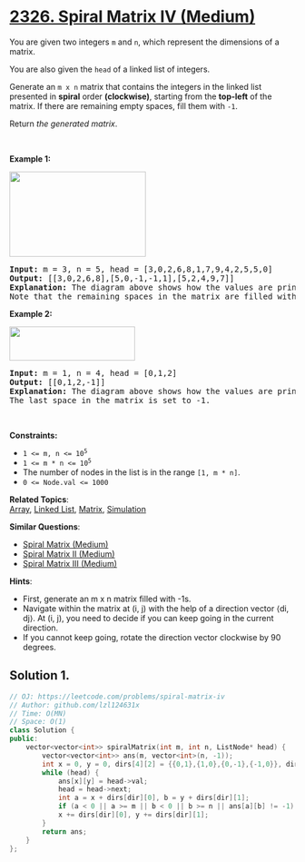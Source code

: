 # [2326. Spiral Matrix IV (Medium)](https://leetcode.com/problems/spiral-matrix-iv)

<p>You are given two integers <code>m</code> and <code>n</code>, which represent the dimensions of a matrix.</p>

<p>You are also given the <code>head</code> of a linked list of integers.</p>

<p>Generate an <code>m x n</code> matrix that contains the integers in the linked list presented in <strong>spiral</strong> order <strong>(clockwise)</strong>, starting from the <strong>top-left</strong> of the matrix. If there are remaining empty spaces, fill them with <code>-1</code>.</p>

<p>Return <em>the generated matrix</em>.</p>

<p>&nbsp;</p>
<p><strong class="example">Example 1:</strong></p>
<img alt="" src="https://assets.leetcode.com/uploads/2022/05/09/ex1new.jpg" style="width: 240px; height: 150px;" />
<pre>
<strong>Input:</strong> m = 3, n = 5, head = [3,0,2,6,8,1,7,9,4,2,5,5,0]
<strong>Output:</strong> [[3,0,2,6,8],[5,0,-1,-1,1],[5,2,4,9,7]]
<strong>Explanation:</strong> The diagram above shows how the values are printed in the matrix.
Note that the remaining spaces in the matrix are filled with -1.
</pre>

<p><strong class="example">Example 2:</strong></p>
<img alt="" src="https://assets.leetcode.com/uploads/2022/05/11/ex2.jpg" style="width: 221px; height: 60px;" />
<pre>
<strong>Input:</strong> m = 1, n = 4, head = [0,1,2]
<strong>Output:</strong> [[0,1,2,-1]]
<strong>Explanation:</strong> The diagram above shows how the values are printed from left to right in the matrix.
The last space in the matrix is set to -1.</pre>

<p>&nbsp;</p>
<p><strong>Constraints:</strong></p>

<ul>
	<li><code>1 &lt;= m, n &lt;= 10<sup>5</sup></code></li>
	<li><code>1 &lt;= m * n &lt;= 10<sup>5</sup></code></li>
	<li>The number of nodes in the list is in the range <code>[1, m * n]</code>.</li>
	<li><code>0 &lt;= Node.val &lt;= 1000</code></li>
</ul>


**Related Topics**:  
[Array](https://leetcode.com/tag/array), [Linked List](https://leetcode.com/tag/linked-list), [Matrix](https://leetcode.com/tag/matrix), [Simulation](https://leetcode.com/tag/simulation)

**Similar Questions**:
* [Spiral Matrix (Medium)](https://leetcode.com/problems/spiral-matrix)
* [Spiral Matrix II (Medium)](https://leetcode.com/problems/spiral-matrix-ii)
* [Spiral Matrix III (Medium)](https://leetcode.com/problems/spiral-matrix-iii)

**Hints**:
* First, generate an m x n matrix filled with -1s.
* Navigate within the matrix at (i, j) with the help of a direction vector ⟨di, dj⟩. At (i, j), you need to decide if you can keep going in the current direction.
* If you cannot keep going, rotate the direction vector clockwise by 90 degrees.

## Solution 1.

```cpp
// OJ: https://leetcode.com/problems/spiral-matrix-iv
// Author: github.com/lzl124631x
// Time: O(MN)
// Space: O(1)
class Solution {
public:
    vector<vector<int>> spiralMatrix(int m, int n, ListNode* head) {
        vector<vector<int>> ans(m, vector<int>(n, -1));
        int x = 0, y = 0, dirs[4][2] = {{0,1},{1,0},{0,-1},{-1,0}}, dir = 0;
        while (head) {
            ans[x][y] = head->val;
            head = head->next;
            int a = x + dirs[dir][0], b = y + dirs[dir][1];
            if (a < 0 || a >= m || b < 0 || b >= n || ans[a][b] != -1) dir = (dir + 1) % 4;
            x += dirs[dir][0], y += dirs[dir][1];
        }
        return ans;
    }
};
```